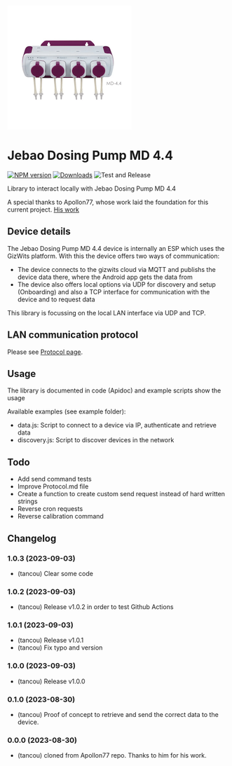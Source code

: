 ![Logo](https://raw.githubusercontent.com/tancou/jebao-dosing-pump-md-4.4/main/dosing-pump-jebao-md-44.png)

# Jebao Dosing Pump MD 4.4

[![NPM version](http://img.shields.io/npm/v/jebao-dosing-pump-md-4.4.svg)](https://www.npmjs.com/package/jebao-dosing-pump-md-4.4)
[![Downloads](https://img.shields.io/npm/dm/jebao-dosing-pump-md-4.4.svg)](https://www.npmjs.com/package/jebao-dosing-pump-md-4.4)
![Test and Release](https://github.com/tancou/jebao-dosing-pump-md-4.4/workflows/Test%20and%20Release/badge.svg)

Library to interact locally with Jebao Dosing Pump MD 4.4

A special thanks to Apollon77, whose work laid the foundation for this current project. [His work](https://github.com/Apollon77/node-ph803w)

## Device details

The Jebao Dosing Pump MD 4.4 device is internally an ESP which uses the GizWits platform. With this the device offers two ways of communication:
* The device connects to the gizwits cloud via MQTT and publishs the device data there, where the Android app gets the data from
* The device also offers local options via UDP for discovery and setup (Onboarding) and also a TCP interface for communication with the device and to request data

This library is focussing on the local LAN interface via UDP and TCP.

## LAN communication protocol

Please see [Protocol page](PROTOCOL.md).

## Usage

The library is documented in code (Apidoc) and example scripts show the usage

Available examples (see example folder):
* data.js: Script to connect to a device via IP, authenticate and retrieve data
* discovery.js: Script to discover devices in the network

## Todo

- Add send command tests
- Improve Protocol.md file
- Create a function to create custom send request instead of hard written strings
- Reverse cron requests
- Reverse calibration command

## Changelog

### 1.0.3 (2023-09-03)
* (tancou) Clear some code

### 1.0.2 (2023-09-03)
* (tancou) Release v1.0.2 in order to test Github Actions

### 1.0.1 (2023-09-03)
* (tancou) Release v1.0.1
* (tancou) Fix typo and version

### 1.0.0 (2023-09-03)
* (tancou) Release v1.0.0

### 0.1.0 (2023-08-30)
* (tancou) Proof of concept to retrieve and send the correct data to the device.

### 0.0.0 (2023-08-30)
* (tancou) cloned from Apollon77 repo. Thanks to him for his work.

